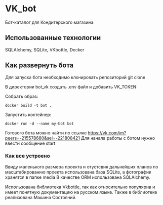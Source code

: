 # VK_bot
Бот-каталог для Кондитерского магазина

## Использованные технологии
SQLAlchemy, SQLite, VKbottle, Docker

## Как развернуть бота
Для запуска бота необходимо клонировать репозиторий git clone 

В директории bot_vk создать .env файл и добавить VK_TOKEN

Собрать образ:
```
docker build -t bot .
```

Запустить контейнер:
```
docker run -d --name my-bot bot
```

Готового бота можно найти по ссылке https://vk.com/im?peers=-215578680&sel=-221808421
Для начала работы с ботом нужно ввести сообщение start

### Как все устроено

Ввиду маленького размера проекта и отустсвия дальнейших планов по масштабированию проекта использована база SQLite, а фотографии хранятся в папке media
В качестве ORM использована SQLAlchemy.

Использована библиотека Vkbottle, так как  относительно популярна и имеет понятную документацию на русском языке. Также в библиотеке реализована Машина Состояний.




